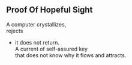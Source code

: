 Proof Of Hopeful Sight
----------------------
A computer crystallizes,  
rejects  
- it does not return.  
A current of self-assured key  
that does not know why it flows and attracts.  
